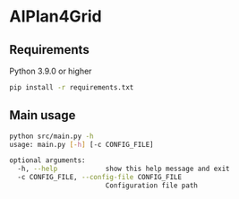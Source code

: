 # AIPlan4Grid

## Requirements

Python 3.9.0 or higher

```bash
pip install -r requirements.txt
```

## Main usage

```bash
python src/main.py -h
usage: main.py [-h] [-c CONFIG_FILE]

optional arguments:
  -h, --help            show this help message and exit
  -c CONFIG_FILE, --config-file CONFIG_FILE
                        Configuration file path
```
